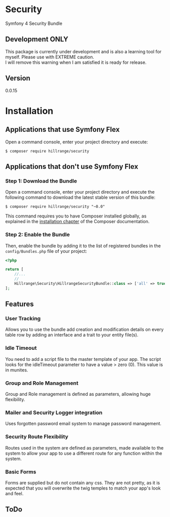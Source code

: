 # Security
Symfony 4 Security Bundle

Development ONLY
----------------

This package is currently under development and is also a learning tool for myself.  Please use with EXTREME caution.   
I will remove this warning when I am satisfied it is ready for release.

Version
-------

0.0.15

Installation
============

Applications that use Symfony Flex
----------------------------------

Open a command console, enter your project directory and execute:

```console
$ composer require hillrange/security
```

Applications that don't use Symfony Flex
----------------------------------------

### Step 1: Download the Bundle

Open a command console, enter your project directory and execute the
following command to download the latest stable version of this bundle:

```console
$ composer require hillrange/security "~0.0"
```

This command requires you to have Composer installed globally, as explained
in the [installation chapter](https://getcomposer.org/doc/00-intro.md)
of the Composer documentation.

### Step 2: Enable the Bundle

Then, enable the bundle by adding it to the list of registered bundles
in the `config/Bundles.php` file of your project:

```php
<?php

return [
    //...
    //
    Hillrange\Security\HillrangeSecurityBundle::class => ['all' => true],
];

```
Features
--------
### User Tracking
Allows you to use the bundle add creation and modification details on every table row by adding
an interface and a trait to your entity file(s).
### Idle Timeout
You need to add a script file to the master template of your app.  The script looks for the idleTimeout parameter to have a value > zero (0).  This value is in munites.
### Group and Role Management
Group and Role management is defined as parameters, allowing huge flexibility.
### Mailer and Security Logger integration
Uses forgotten password email system to manage password management.
### Security Route Flexibility
Routes used in the system are defined as parameters, made available to the system to allow your app to use a different route for any function within the system.
### Basic Forms
Forms are supplied but do not contain any css.  They are not pretty, as it is expected that you will overwrite the twig temples to match your app's look and feel. 

ToDo
----


